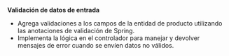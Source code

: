 **Validación de datos de entrada**
- Agrega validaciones a los campos de la entidad de producto utilizando las anotaciones de validación de Spring.
- Implementa la lógica en el controlador para manejar y devolver mensajes de error cuando se envíen datos no válidos.

